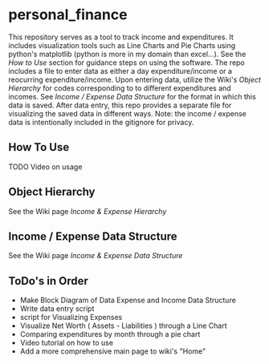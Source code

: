 # personal_finance
This repository serves as a tool to track income and expenditures. It includes visualization tools such as Line Charts and Pie Charts using python's matplotlib (python is more in my domain than excel...). See the *How to Use* section for guidance steps on using the software. The repo includes a file to enter data as either a day expenditure/income or a reocurring expenditure/income. Upon entering data, utilize the Wiki's *Object Hierarchy* for codes corresponding to to different expenditures and incomes. See *Income / Expense Data Structure* for the format in which this data is saved. After data entry, this repo provides a separate file for visualizing the saved data in different ways. Note: the income / expense data is intentionally included in the gitignore for privacy.

## How To Use

TODO Video on usage

## Object Hierarchy
See the Wiki page *Income & Expense Hierarchy*

## Income / Expense Data Structure
See the Wiki page *Income & Expense Data Structure*

## ToDo's in Order
- Make Block Diagram of Data Expense and Income Data Structure
- Write data entry script
- script for Visualizing Expenses
- Visualize Net Worth ( Assets - Liabilities ) through a Line Chart
- Comparing expenditures by month through a pie chart
- Video tutorial on how to use
- Add a more comprehensive main page to wiki's "Home"
